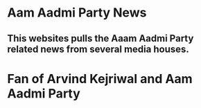 # Aam Aadmi Party News

## This websites pulls the Aaam Aadmi Party related news from several media houses. 

# Fan of Arvind Kejriwal and Aam Aadmi Party